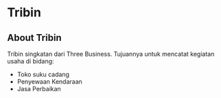 <p align="center"><h1>Tribin</hi></p>

## About Tribin

Tribin singkatan dari Three Business. Tujuannya untuk mencatat kegiatan usaha di bidang:

- Toko suku cadang
- Penyewaan Kendaraan
- Jasa Perbaikan
